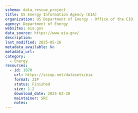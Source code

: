 ```yaml
---
schema: data_rescue_project 
title: US Energy Information Agency (EIA)
organization: US Department of Energy - Office of the CIO
agency: Department of Energy
websites: eia.gov
data_source: https://www.eia.gov/
description: 
last_modified: 2025-05-26
metadata_available: No
metadata_url: 
category:
  - Energy 
resources:
  - id: 1070
    url: https://sciop.net/datasets/eia
    format: ZIP
    status: Finished
    size: 1.2
    download_date: 2025-02-20
    maintainer: SRC
    notes: 
---
```

